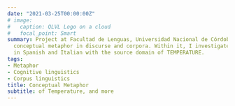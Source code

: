 ```yaml
---
date: "2021-03-25T00:00:00Z"
# image:
#   caption: QLVL Logo on a cloud
#   focal_point: Smart
summary: Project at Facultad de Lenguas, Universidad Nacional de Córdoba, resarching
  conceptual metaphor in discurse and corpora. Within it, I investigated metaphors
  in Spanish and Italian with the source domain of TEMPERATURE.
tags:
- Metaphor
- Cognitive linguistics
- Corpus linguistics
title: Conceptual Metaphor
subtitle: of Temperature, and more
---
```

